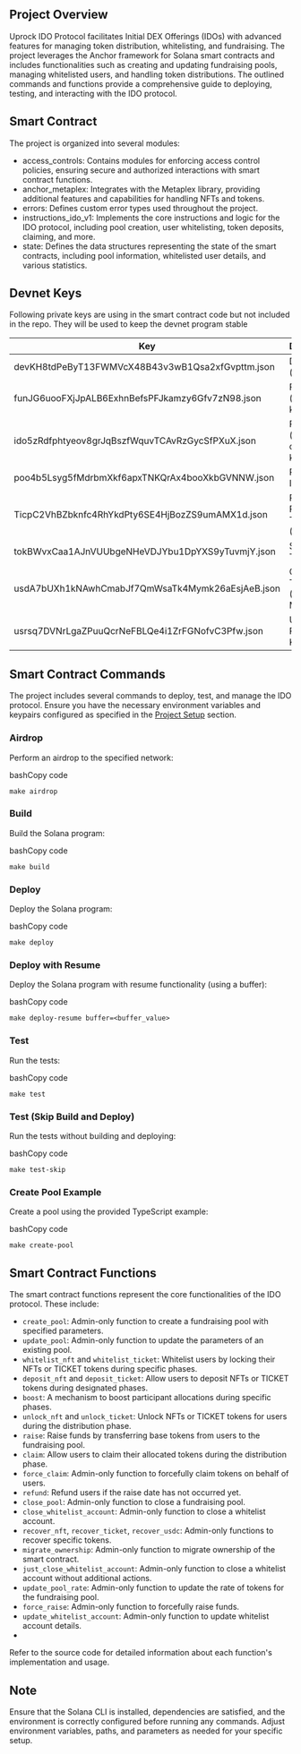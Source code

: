 Project Overview
----------------

Uprock IDO Protocol facilitates Initial DEX Offerings (IDOs) with advanced features for managing token distribution, whitelisting, and fundraising. 
The project leverages the Anchor framework for Solana smart contracts and includes functionalities such as creating and updating fundraising pools, managing whitelisted users, and handling token distributions. 
The outlined commands and functions provide a comprehensive guide to deploying, testing, and interacting with the IDO protocol.

Smart Contract
---------------

The project is organized into several modules:

-   access_controls: Contains modules for enforcing access control policies, ensuring secure and authorized interactions with smart contract functions. 
-   anchor_metaplex: Integrates with the Metaplex library, providing additional features and capabilities for handling NFTs and tokens. 
-   errors: Defines custom error types used throughout the project. 
-   instructions_ido_v1: Implements the core instructions and logic for the IDO protocol, including pool creation, user whitelisting, token deposits, claiming, and more. 
-   state: Defines the data structures representing the state of the smart contracts, including pool information, whitelisted user details, and various statistics.


Devnet Keys
------------
Following private keys are using in the smart contract code but not included in the repo. They will be used to keep the devnet program stable

| Key                                              | Description                  |
|--------------------------------------------------|------------------------------|
| devKH8tdPeByT13FWMVcX48B43v3wB1Qsa2xfGvpttm.json | Developer (admin) key        |
| funJG6uooFXjJpALB6ExhnBefsPFJkamzy6Gfv7zN98.json | Fundraiser (ido owner) key   |
| ido5zRdfphtyeov8grJqBszfWquvTCAvRzGycSfPXuX.json | Program (smart contract) key |
| poo4b5Lsyg5fMdrbmXkf6apxTNKQrAx4booXkbGVNNW.json | Pool (IDO ID) key            |
| TicpC2VhBZbknfc4RhYkdPty6SE4HjBozZS9umAMX1d.json | Pre Required Token (TICKET)  |
| tokBWvxCaa1AJnVUUbgeNHeVDJYbu1DpYXS9yTuvmjY.json | Selling Token Mint           |
| usdA7bUXh1kNAwhCmabJf7QmWsaTk4Mymk26aEsjAeB.json | Quote Token (USDC) Mint      |
| usrsq7DVNrLgaZPuuQcrNeFBLQe4i1ZrFGNofvC3Pfw.json | User (IDO Participant) Key   |

Smart Contract Commands
-----------------------

The project includes several commands to deploy, test, and manage the IDO protocol. Ensure you have the necessary environment variables and keypairs configured as specified in the [Project Setup](https://chat.openai.com/c/8c4e5855-fc25-48d7-aa34-9655b3d569c5#project-setup) section.

### Airdrop

Perform an airdrop to the specified network:

bashCopy code

`make airdrop`

### Build

Build the Solana program:

bashCopy code

`make build`

### Deploy

Deploy the Solana program:

bashCopy code

`make deploy`

### Deploy with Resume

Deploy the Solana program with resume functionality (using a buffer):

bashCopy code

`make deploy-resume buffer=<buffer_value>`

### Test

Run the tests:

bashCopy code

`make test`

### Test (Skip Build and Deploy)

Run the tests without building and deploying:

bashCopy code

`make test-skip`

### Create Pool Example

Create a pool using the provided TypeScript example:

bashCopy code

`make create-pool`

Smart Contract Functions
------------------------

The smart contract functions represent the core functionalities of the IDO protocol. These include:

- `create_pool`: Admin-only function to create a fundraising pool with specified parameters. 
- `update_pool`: Admin-only function to update the parameters of an existing pool. 
- `whitelist_nft` and `whitelist_ticket`: Whitelist users by locking their NFTs or TICKET tokens during specific phases. 
- `deposit_nft` and `deposit_ticket`: Allow users to deposit NFTs or TICKET tokens during designated phases.  
- `boost`: A mechanism to boost participant allocations during specific phases.  
- `unlock_nft` and `unlock_ticket`: Unlock NFTs or TICKET tokens for users during the distribution phase.  
- `raise`: Raise funds by transferring base tokens from users to the fundraising pool.  
- `claim`: Allow users to claim their allocated tokens during the distribution phase.  
- `force_claim`: Admin-only function to forcefully claim tokens on behalf of users.  
- `refund`: Refund users if the raise date has not occurred yet.  
- `close_pool`: Admin-only function to close a fundraising pool.  
- `close_whitelist_account`: Admin-only function to close a whitelist account.  
- `recover_nft`, `recover_ticket`, `recover_usdc`: Admin-only functions to recover specific tokens.  
- `migrate_ownership`: Admin-only function to migrate ownership of the smart contract.  
- `just_close_whitelist_account`: Admin-only function to close a whitelist account without additional actions.  
- `update_pool_rate`: Admin-only function to update the rate of tokens for the fundraising pool.  
- `force_raise`: Admin-only function to forcefully raise funds.  
- `update_whitelist_account`: Admin-only function to update whitelist account details.  
- 
Refer to the source code for detailed information about each function's implementation and usage.

Note
----

Ensure that the Solana CLI is installed, dependencies are satisfied, and the environment is correctly configured before running any commands. 
Adjust environment variables, paths, and parameters as needed for your specific setup.